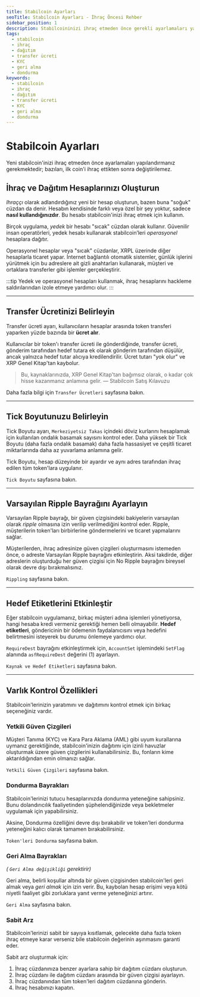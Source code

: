 ```yaml
---
title: Stabilcoin Ayarları
seoTitle: Stabilcoin Ayarları - İhraç Öncesi Rehber
sidebar_position: 1
description: Stabilcoininizi ihraç etmeden önce gerekli ayarlamaları yapmalısınız. Bu makale, ihraç ve dağıtım hesaplarının kurulumu, transfer ücretlerinin belirlenmesi ve varlık kontrol özellikleri hakkında kapsamlı bilgiler sunmaktadır.
tags: 
  - stabilcoin
  - ihraç
  - dağıtım
  - transfer ücreti
  - KYC
  - geri alma
  - dondurma
keywords: 
  - stabilcoin
  - ihraç
  - dağıtım
  - transfer ücreti
  - KYC
  - geri alma
  - dondurma
---
```


# Stabilcoin Ayarları

Yeni stabilcoin'inizi ihraç etmeden önce ayarlamaları yapılandırmanız gerekmektedir; bazıları, ilk coin'i ihraç ettikten sonra değiştirilemez.

## İhraç ve Dağıtım Hesaplarınızı Oluşturun

_Ihraççı_ olarak adlandırdığınız yeni bir hesap oluşturun, bazen buna "soğuk" cüzdan da denir. Hesabın kendisinde farklı veya özel bir şey yoktur, sadece **nasıl kullandığınızdır**. Bu hesabı stabilcoin'inizi ihraç etmek için kullanın.

Birçok uygulama, _yedek_ bir hesabı "sıcak" cüzdan olarak kullanır. Güvenilir insan operatörleri, yedek hesabı kullanarak stabilcoin’leri _operasyonel_ hesaplara dağıtır.


Operasyonel hesaplar veya "sıcak" cüzdanlar, XRPL üzerinde diğer hesaplarla ticaret yapar. İnternet bağlantılı otomatik sistemler, günlük işlerini yürütmek için bu adreslere ait gizli anahtarları kullanarak, müşteri ve ortaklara transferler gibi işlemler gerçekleştirir.

:::tip
Yedek ve operasyonel hesapları kullanmak, ihraç hesaplarını hackleme saldırılarından izole etmeye yardımcı olur.
:::

---

## Transfer Ücretinizi Belirleyin

Transfer ücreti ayarı, kullanıcıların hesaplar arasında token transferi yaparken yüzde bazında bir **ücret alır**.

Kullanıcılar bir token'ı transfer ücreti ile gönderdiğinde, transfer ücreti, gönderim tarafından hedef tutara ek olarak gönderim tarafından düşülür, ancak yalnızca hedef tutar alıcıya kredilendirilir. Ücret tutarı "yok olur" ve XRP Genel Kitap'tan kaybolur. 

> Bu, kaynaklarınızda, XRP Genel Kitap'tan bağımsız olarak, o kadar çok hisse kazanmanız anlamına gelir. — Stabilcoin Satış Kılavuzu

Daha fazla bilgi için `Transfer Ücretleri` sayfasına bakın.

---

## Tick Boyutunuzu Belirleyin

Tick Boyutu ayarı, `Merkeziyetsiz Takas` içindeki döviz kurlarını hesaplamak için kullanılan ondalık basamak sayısını kontrol eder. Daha yüksek bir Tick Boyutu (daha fazla ondalık basamak) daha fazla hassasiyet ve çeşitli ticaret miktarlarında daha az yuvarlama anlamına gelir.

Tick Boyutu, hesap düzeyinde bir ayardır ve aynı adres tarafından ihraç edilen tüm token'lara uygulanır.

`Tick Boyutu` sayfasına bakın.

---

## Varsayılan Ripple Bayrağını Ayarlayın

Varsayılan Ripple bayrağı, bir güven çizgisindeki bakiyelerin varsayılan olarak _ripple_ olmasına izin verilip verilmediğini kontrol eder. Ripple, müşterilerin token'ları birbirlerine göndermelerini ve ticaret yapmalarını sağlar. 

Müşterilerden, ihraç adresinize güven çizgileri oluşturmasını istemeden önce, o adreste Varsayılan Ripple bayrağını etkinleştirin. Aksi takdirde, diğer adreslerin oluşturduğu her güven çizgisi için No Ripple bayrağını bireysel olarak devre dışı bırakmalısınız.

`Rippling` sayfasına bakın.

---

## Hedef Etiketlerini Etkinleştir

Eğer stabilcoin uygulamanız, birkaç müşteri adına işlemleri yönetiyorsa, hangi hesaba kredi vermeniz gerektiği hemen belli olmayabilir. **Hedef etiketleri**, göndericinin bir ödemenin faydalanıcısını veya hedefini belirtmesini isteyerek bu durumu önlemeye yardımcı olur. 

`RequireDest` bayrağını etkinleştirmek için, `AccountSet` işlemindeki `SetFlag` alanında `asfRequireDest` değerini (1) ayarlayın.

`Kaynak ve Hedef Etiketleri` sayfasına bakın.

---

## Varlık Kontrol Özellikleri

Stabilcoin'lerinizin yaratımını ve dağıtımını kontrol etmek için birkaç seçeneğiniz vardır.

### Yetkili Güven Çizgileri

Müşteri Tanıma (KYC) ve Kara Para Aklama (AML) gibi uyum kurallarına uymanız gerektiğinde, stabilcoin'inizin dağıtımı için izinli havuzlar oluşturmak üzere güven çizgilerini kullanabilirsiniz. Bu, fonların kime aktarıldığından emin olmanızı sağlar.

`Yetkili Güven Çizgileri` sayfasına bakın.

### Dondurma Bayrakları

Stabilcoin'lerinizi tutucu hesaplarınızda dondurma yeteneğine sahipsiniz. Bunu dolandırıcılık faaliyetinden şüphelendiğinizde veya bekletmeler uygulamak için yapabilirsiniz. 

Aksine, Dondurma özelliğini devre dışı bırakabilir ve token'leri dondurma yeteneğini kalıcı olarak tamamen bırakabilirsiniz. 

`Token'leri Dondurma` sayfasına bakın.

### Geri Alma Bayrakları

_( `Geri Alma değişikliği` gerektirir)_

Geri alma, belirli koşullar altında bir güven çizgisinden stabilcoin'leri geri almak veya _geri almak_ için izin verir. Bu, kaybolan hesap erişimi veya kötü niyetli faaliyet gibi zorluklara yanıt verme yeteneğinizi artırır.

`Geri Alma` sayfasına bakın.

### Sabit Arz

Stabilcoin'lerinizi sabit bir sayıya kısıtlamak, gelecekte daha fazla token ihraç etmeye karar verseniz bile stabilcoin değerinin aşınmasını garanti eder.

Sabit arz oluşturmak için:

1. İhraç cüzdanınıza benzer ayarlara sahip bir dağıtım cüzdanı oluşturun.
2. İhraç cüzdanı ile dağıtım cüzdanı arasında bir güven çizgisi ayarlayın.
3. İhraç cüzdanından tüm token'leri dağıtım cüzdanına gönderin.
4. İhraç hesabınızı kapatın.